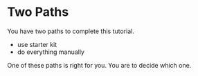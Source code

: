 # Two Paths

You have two paths to complete this tutorial.

- use starter kit
- do everything manually

One of these paths is right for you. You are to decide which one.

